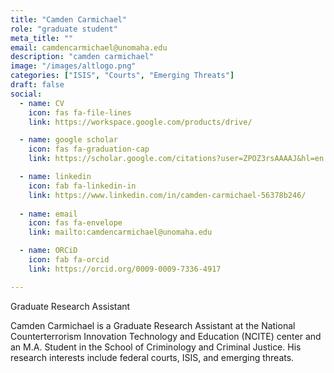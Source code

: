 ```yaml
---
title: "Camden Carmichael"
role: "graduate student"
meta_title: ""
email: camdencarmichael@unomaha.edu
description: "camden carmichael"
image: "/images/altlogo.png"
categories: ["ISIS", "Courts", "Emerging Threats"]
draft: false
social:
  - name: CV
    icon: fas fa-file-lines
    link: https://workspace.google.com/products/drive/

  - name: google scholar
    icon: fas fa-graduation-cap
    link: https://scholar.google.com/citations?user=ZPOZ3rsAAAAJ&hl=en

  - name: linkedin
    icon: fab fa-linkedin-in
    link: https://www.linkedin.com/in/camden-carmichael-56378b246/
  
  - name: email
    icon: fas fa-envelope
    link: mailto:camdencarmichael@unomaha.edu

  - name: ORCiD
    icon: fab fa-orcid
    link: https://orcid.org/0009-0009-7336-4917

---
```

Graduate Research Assistant
<!--more-->
Camden Carmichael is a Graduate Research Assistant at the National Counterterrorism Innovation Technology and Education (NCITE) center and an M.A. Student in the School of Criminology and Criminal Justice. His research interests include federal courts, ISIS, and emerging threats. 